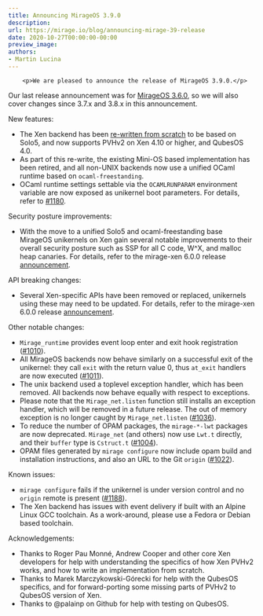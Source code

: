 ```yaml
---
title: Announcing MirageOS 3.9.0
description:
url: https://mirage.io/blog/announcing-mirage-39-release
date: 2020-10-27T00:00:00-00:00
preview_image:
authors:
- Martin Lucina
---
```



        <p>We are pleased to announce the release of MirageOS 3.9.0.</p>
<p>Our last release announcement was for <a href="https://mirage.io/blog/announcing-mirage-36-release">MirageOS 3.6.0</a>, so we will also cover changes since 3.7.x and 3.8.x in this announcement.</p>
<p>New features:</p>
<ul>
<li>The Xen backend has been <a href="https://github.com/mirage/mirage/issues/1159">re-written from scratch</a> to be based on Solo5, and now supports PVHv2 on Xen 4.10 or higher, and QubesOS 4.0.
</li>
<li>As part of this re-write, the existing Mini-OS based implementation has been retired, and all non-UNIX backends now use a unified OCaml runtime based on <code>ocaml-freestanding</code>.
</li>
<li>OCaml runtime settings settable via the <code>OCAMLRUNPARAM</code> environment variable are now exposed as unikernel boot parameters. For details, refer to <a href="https://github.com/mirage/mirage/pull/1180">#1180</a>.
</li>
</ul>
<p>Security posture improvements:</p>
<ul>
<li>With the move to a unified Solo5 and ocaml-freestanding base MirageOS unikernels on Xen gain several notable improvements to their overall security posture such as SSP for all C code, W^X, and malloc heap canaries. For details, refer to the mirage-xen 6.0.0 release <a href="https://github.com/mirage/mirage-xen/releases/tag/v6.0.0">announcement</a>.
</li>
</ul>
<p>API breaking changes:</p>
<ul>
<li>Several Xen-specific APIs have been removed or replaced, unikernels using these may need to be updated. For details, refer to the mirage-xen 6.0.0 release <a href="https://github.com/mirage/mirage-xen/releases/tag/v6.0.0">announcement</a>.
</li>
</ul>
<p>Other notable changes:</p>
<ul>
<li><code>Mirage_runtime</code> provides event loop enter and exit hook registration (<a href="https://github.com/mirage/mirage/pull/1010">#1010</a>).
</li>
<li>All MirageOS backends now behave similarly on a successful exit of the unikernel: they call <code>exit</code> with the return value 0, thus <code>at_exit</code> handlers are now executed (<a href="https://github.com/mirage/mirage/pull/1011">#1011</a>).
</li>
<li>The unix backend used a toplevel exception handler, which has been removed. All backends now behave equally with respect to exceptions.
</li>
<li>Please note that the <code>Mirage_net.listen</code> function still installs an exception handler, which will be removed in a future release. The out of memory exception is no longer caught by <code>Mirage_net.listen</code> (<a href="https://github.com/mirage/mirage/issues/1036">#1036</a>).
</li>
<li>To reduce the number of OPAM packages, the <code>mirage-*-lwt</code> packages are now deprecated. <code>Mirage_net</code> (and others) now use <code>Lwt.t</code> directly, and their <code>buffer</code> type is <code>Cstruct.t</code> (<a href="https://github.com/mirage/mirage/issues/1004">#1004</a>).
</li>
<li>OPAM files generated by <code>mirage configure</code> now include opam build and installation instructions, and also an URL to the Git <code>origin</code> (<a href="https://github.com/mirage/mirage/pull/1022">#1022</a>).
</li>
</ul>
<p>Known issues:</p>
<ul>
<li><code>mirage configure</code> fails if the unikernel is under version control and no <code>origin</code> remote is present (<a href="https://github.com/mirage/mirage/issues/1188">#1188</a>).
</li>
<li>The Xen backend has issues with event delivery if built with an Alpine Linux GCC toolchain. As a work-around, please use a Fedora or Debian based toolchain.
</li>
</ul>
<p>Acknowledgements:</p>
<ul>
<li>Thanks to Roger Pau Monn&eacute;, Andrew Cooper and other core Xen developers for help with understanding the specifics of how Xen PVHv2 works, and how to write an implementation from scratch.
</li>
<li>Thanks to Marek Marczykowski-G&oacute;recki for help with the QubesOS specifics, and for forward-porting some missing parts of PVHv2 to QubesOS version of Xen.
</li>
<li>Thanks to @palainp on Github for help with testing on QubesOS.
</li>
</ul>

      
